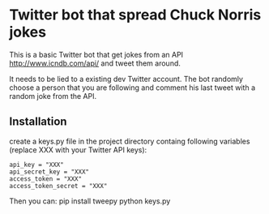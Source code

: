 # Twitter bot that spread Chuck Norris jokes

This is a basic Twitter bot that get jokes from an API http://www.icndb.com/api/ and tweet them around.

It needs to be lied to a existing dev Twitter account. The bot randomly choose a person that you are following and comment his last tweet with a random joke from the API.

## Installation

create a keys.py file in the project directory containg following variables (replace XXX with your Twitter API keys):

    api_key = "XXX"
    api_secret_key = "XXX"
    access_token = "XXX"
    access_token_secret = "XXX"

Then you can:
    pip install tweepy
    python keys.py
